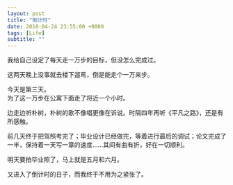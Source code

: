 ```yaml
---
layout: post
title: "倒计时"
date: 2018-04-24 23:55:00 +0800
tags: [Life]
subtitle: ""
---
```

我给自己设定了每天走一万步的目标，但没怎么完成过。   


这两天晚上没事就去楼下遛弯，倒是能走个一万来步。

今天是第三天。  
为了这一万步在公寓下面走了将近一个小时。


边走边听朴树，朴树的歌不像唱更像在诉说。时隔四年再听《平凡之路》，还是有所感触。


前几天终于把驾照考完了；毕业设计已经做完，等着进行最后的调试；论文完成了一半，保持着一天写一章的速度……其间有曲有折，好在一切顺利。


明天要拍毕业照了，马上就是五月和六月。  

又进入了倒计时的日子，而我终于不用为之紧张了。